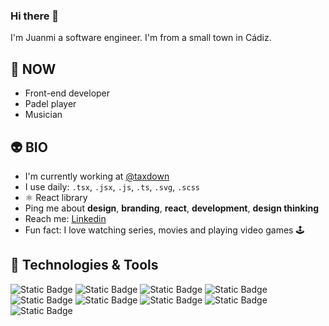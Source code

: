 ### Hi there 👋

I'm Juanmi a software engineer. I'm from a small town in Cádiz.

## 🚀 NOW

- Front-end developer
- Padel player
- Musician

## 👽 BIO

- I'm currently working at [@taxdown](https://taxdown.es/) 
- I use daily: `.tsx`, `.jsx`, `.js`, `.ts`, `.svg`, `.scss`
- ⚛️ React library
- Ping me about **design**, **branding**, **react**, **development**, **design thinking**
- Reach me: [Linkedin](https://es.linkedin.com/in/juanmiguelruiz)
- Fun fact: I love watching series, movies and playing video games 🕹️

## 🔧 Technologies & Tools
![Static Badge](https://img.shields.io/badge/OS-macOS-blue?logo=apple)
![Static Badge](https://img.shields.io/badge/Editor-VSCode-blue?logo=visualstudiocode)
![Static Badge](https://img.shields.io/badge/Code-TypeScript-blue?logo=typescript)
![Static Badge](https://img.shields.io/badge/Code-React-blue?logo=react)
![Static Badge](https://img.shields.io/badge/Code-ReactQuery-blue?logo=reactquery)
![Static Badge](https://img.shields.io/badge/Code-Redux-blue?logo=redux)
![Static Badge](https://img.shields.io/badge/Code-Jest-blue?logo=jest)
![Static Badge](https://img.shields.io/badge/Code-Storybook-blue?logo=storybook)
![Static Badge](https://img.shields.io/badge/Code-styled%20components-blue?logo=styledcomponents)


